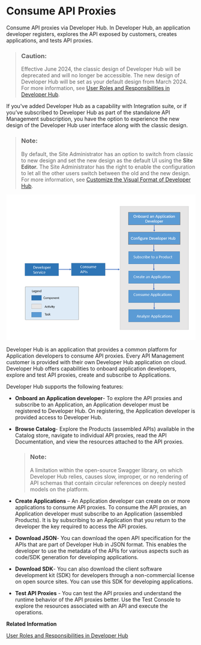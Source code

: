<!-- loioea561e424f6e44aa985fceedf7fabee7 -->

# Consume API Proxies

Consume API proxies via Developer Hub. In Developer Hub, an application developer registers, explores the API exposed by customers, creates applications, and tests API proxies.

> ### Caution:  
> Effective June 2024, the classic design of Developer Hub will be deprecated and will no longer be accessible. The new design of Developer Hub will be set as your default design from March 2024. For more information, see [User Roles and Responsibilities in Developer Hub](APIM-Initial-Setup/user-roles-and-responsibilities-in-developer-hub-54b4607.md).

If you've added Developer Hub as a capability with Integration suite, or if you’ve subscribed to Developer Hub as part of the standalone API Management subscription, you have the option to experience the new design of the Developer Hub user interface along with the classic design.

> ### Note:  
> By default, the Site Administrator has an option to switch from classic to new design and set the new design as the default UI using the **Site Editor.** The Site Administrator has the right to enable the configuration to let all the other users switch between the old and the new design. For more information, see [Customize the Visual Format of Developer Hub](customize-the-visual-format-of-developer-hub-2eacd52.md).

![](images/ABHE_Block_509b298.png)

Developer Hub is an application that provides a common platform for Application developers to consume API proxies. Every API Management customer is provided with their own Developer Hub application on cloud. Developer Hub offers capabilities to onboard application developers, explore and test API proxies, create and subscribe to Applications.

Developer Hub supports the following features:

-   **Onboard an Application developer**- To explore the API proxies and subscribe to an Application, an Application developer must be registered to Developer Hub. On registering, the Application developer is provided access to Developer Hub.
-   **Browse Catalog**- Explore the Products \(assembled APIs\) available in the Catalog store, navigate to individual API proxies, read the API Documentation, and view the resources attached to the API proxies.

    > ### Note:  
    > A limitation within the open-source Swagger library, on which Developer Hub relies, causes slow, improper, or no rendering of API schemas that contain circular references on deeply nested models on the platform.

-   **Create Applications** – An Application developer can create on or more applications to consume API proxies. To consume the API proxies, an Application developer must subscribe to an Application \(assembled Products\). It is by subscribing to an Application that you return to the developer the key required to access the API proxies.
-   **Download JSON**- You can download the open API specification for the APIs that are part of Developer Hub in JSON format. This enables the developer to use the metadata of the APIs for various aspects such as code/SDK generation for developing applications.

-   **Download SDK**- You can also download the client software development kit \(SDK\) for developers through a non-commercial license on open source sites. You can use this SDK for developing applications.

-   **Test API Proxies** - You can test the API proxies and understand the runtime behavior of the API proxies better. Use the Test Console to explore the resources associated with an API and execute the operations.

**Related Information**  


[User Roles and Responsibilities in Developer Hub](APIM-Initial-Setup/user-roles-and-responsibilities-in-developer-hub-54b4607.md "After activating Developer Hub in , you need to assign users the necessary roles and role collections to access the various features and functionalities of .")


